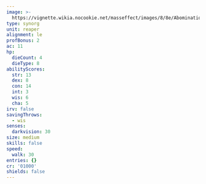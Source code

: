 ```yaml
---
image: >-
  https://vignette.wikia.nocookie.net/masseffect/images/8/8e/AbominationME3.jpg/revision/latest/scale-to-width-down/316?cb=20121201211954
type: synorg
unit: reaper
alignment: le
profBonus: 2
ac: 11
hp:
  dieCount: 4
  dieType: 8
abilityScores:
  str: 13
  dex: 8
  con: 14
  int: 3
  wis: 6
  cha: 5
irv: false
savingThrows:
  - wis
senses:
  darkvision: 30
size: medium
skills: false
speed:
  walk: 30
entries: {}
cr: '01000'
shields: false
---
```

